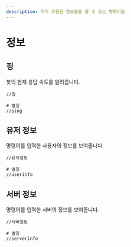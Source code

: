 ```yaml
---
description: 여러 유용한 정보들을 볼 수 있는 명령어들
---
```


# 정보

## 핑

봇의 현재 응답 속도를 알려줍니다.

```text
//핑

# 별칭
//ping
```

## 유저 정보

명령어를 입력한 사용자의 정보를 보여줍니다.

```text
//유저정보

# 별칭
//userinfo
```

## 서버 정보

명령어를 입력한 서버의 정보를 보여줍니다.

```text
//서버정보

# 별칭
//serverinfo
```

